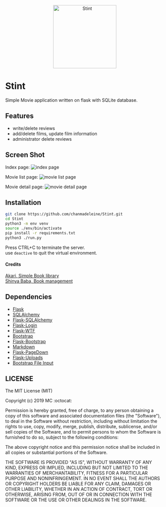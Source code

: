 <p align="center"><img src="https://user-images.githubusercontent.com/39877134/54490688-516a7d00-488e-11e9-82fa-89c19ba0091f.png" alt="Stint" height="200px"></p>

# Stint
Simple Movie application written on flask with SQLite database.

## Features
* write/delete reviews
* add/delete films, update film information
* administrator delete reviews

## Screen Shot
Index page:
![index page](https://user-images.githubusercontent.com/39877134/54490656-fd5f9880-488d-11e9-8eab-0263a7118706.png)

Movie list page:
![movie list page](https://user-images.githubusercontent.com/39877134/54490658-15371c80-488e-11e9-9543-fc71489fec76.png)

Movie detail page:
![movie detail page](https://user-images.githubusercontent.com/39877134/54490664-21bb7500-488e-11e9-942b-4931eb45076e.png)

## Installation
```sh
git clone https://github.com/chanmadeleine/Stint.git
cd Stint
python3 -m env venv
source ./env/bin/activate
pip install -r requirements.txt
python3 ./run.py
```

Press CTRL+C to terminate the server.  
use `deactive` to quit the virtual environment.

#### Credits
[Akari, Simple Book library](https://github.com/magic-akari/BookLibrary)  
[Shinya Baba, Book management](https://logics-of-blue.com/visual-studio-flask-book-management-crud/)

## Dependencies

- [Flask](https://github.com/mitsuhiko/flask)
- [SQLAlchemy](https://github.com/zzzeek/sqlalchemy)
- [Flask-SQLAlchemy](https://github.com/mitsuhiko/flask-sqlalchemy)
- [Flask-Login](https://github.com/maxcountryman/flask-login)
- [Flask-WTF](https://github.com/lepture/flask-wtf)
- [Bootstrap](http://getbootstrap.com/)
- [Flask-Bootstrap](https://github.com/mbr/flask-bootstrap)
- [Markdown](https://pythonhosted.org/Markdown/)
- [Flask-PageDown](https://github.com/miguelgrinberg/Flask-PageDown)
- [Flask-Uploads](https://packages.python.org/Flask-Uploads/)
- [Bootstrap File Input](https://github.com/kartik-v/bootstrap-file-input)

## LICENSE
The MIT License (MIT)

Copyright (c) 2019 MC :octocat:

Permission is hereby granted, free of charge, to any person obtaining a copy
of this software and associated documentation files (the "Software"), to deal
in the Software without restriction, including without limitation the rights
to use, copy, modify, merge, publish, distribute, sublicense, and/or sell
copies of the Software, and to permit persons to whom the Software is
furnished to do so, subject to the following conditions:

The above copyright notice and this permission notice shall be included in all
copies or substantial portions of the Software.

THE SOFTWARE IS PROVIDED "AS IS", WITHOUT WARRANTY OF ANY KIND, EXPRESS OR
IMPLIED, INCLUDING BUT NOT LIMITED TO THE WARRANTIES OF MERCHANTABILITY,
FITNESS FOR A PARTICULAR PURPOSE AND NONINFRINGEMENT. IN NO EVENT SHALL THE
AUTHORS OR COPYRIGHT HOLDERS BE LIABLE FOR ANY CLAIM, DAMAGES OR OTHER
LIABILITY, WHETHER IN AN ACTION OF CONTRACT, TORT OR OTHERWISE, ARISING FROM,
OUT OF OR IN CONNECTION WITH THE SOFTWARE OR THE USE OR OTHER DEALINGS IN THE
SOFTWARE.
